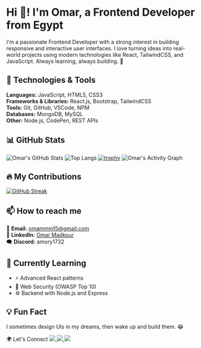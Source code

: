 # Hi 👋! I'm Omar, a Frontend Developer from Egypt

I'm a passionate Frontend Developer with a strong interest in building responsive and interactive user interfaces. I love turning ideas into real-world projects using modern technologies like React, TailwindCSS, and JavaScript. Always learning, always building. 🚀

## 🚀 Technologies & Tools

**Languages:** JavaScript, HTML5, CSS3  
**Frameworks & Libraries:** React.js, Bootstrap, TailwindCSS  
**Tools:** Git, GitHub, VSCode, NPM  
**Databases:** MongoDB, MySQL  
**Other:** Node.js, CodePen, REST APIs

## 📊 GitHub Stats

![Omar's GitHub Stats](https://github-readme-stats.vercel.app/api?username=omarmadkour&show_icons=true&theme=tokyonight)
![Top Langs](https://github-readme-stats.vercel.app/api/top-langs/?username=omarmadkour&layout=compact&theme=tokyonight)
[![trophy](https://github-profile-trophy.vercel.app/?username=omarmadkour&theme=tokyonight&row=1&no-bg=true)](https://github.com/ryo-ma/github-profile-trophy)
![Omar's Activity Graph](https://github-readme-activity-graph.vercel.app/graph?username=omarmadkour&theme=tokyo-night)




## 🔥 My Contributions

[![GitHub Streak](https://streak-stats.demolab.com/?user=omarmadkour&theme=tokyonight)](https://git.io/streak-stats)

## 📫 How to reach me

📩 **Email:** [omammm15@gmail.com](mailto:omammm15@gmail.com)  
💼 **LinkedIn:** [Omar Madkour](https://www.linkedin.com/in/omar-madkour-268a53253)  
🗨️ **Discord:** amory1732

## 🧠 Currently Learning

- ⚡ Advanced React patterns
- 🔐 Web Security (OWASP Top 10)
- ⚙️ Backend with Node.js and Express

## 💡 Fun Fact

I sometimes design UIs in my dreams, then wake up and build them. 😂

🌍 Let's Connect
<a href="https://www.linkedin.com/in/omar-madkour-268a53253" target="_blank">
  <img src="https://img.shields.io/badge/LinkedIn-blue?style=for-the-badge&logo=linkedin" />
</a>
<a href="mailto:omammm15@gmail.com">
  <img src="https://img.shields.io/badge/Gmail-red?style=for-the-badge&logo=gmail&logoColor=white" />
</a>
<a href="https://discord.com/users/amory1732">
  <img src="https://img.shields.io/badge/Discord-7289DA?style=for-the-badge&logo=discord&logoColor=white" />
</a>

